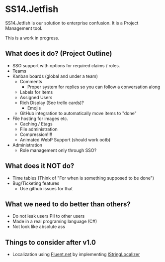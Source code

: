 ﻿# SS14.Jetfish

SS14.Jetfish is our solution to enterprise confusion. It is a Project Management tool.

This is a work in progress.

## What does it do? (Project Outline)

- SSO support with options for required claims / roles.
- Teams
- Kanban boards (global and under a team)
  - Comments
    - Proper system for replies so you can follow a conversation along
  - Labels for items
  - Assigned Users
  - Rich Display (See trello cards)?
    - Emojis
  - GitHub integration to automatically move items to "done"
- File hosting for images etc.
  - Caching / Etags
  - File administration
  - Compression!!!!
  - Animated WebP Support (should work ootb)
- Administration
  - Role management only through SSO?


## What does it NOT do?

- Time tables (Think of "For when is something supposed to be done")
- Bug/Ticketing features
  - Use github issues for that

## What we need to do better than others?

- Do not leak users PII to other users
- Made in a real programing language (C#)
- Not look like absolute ass

## Things to consider after v1.0
 
- Localization using [Fluent.net](https://www.nuget.org/packages/Fluent.Net) by implementing [IStringLocalizer](https://learn.microsoft.com/en-us/dotnet/api/microsoft.extensions.localization.istringlocalizer?view=netstandard-2.0-pp)